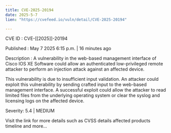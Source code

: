```yaml
---
title: CVE-2025-20194
date: 2025-5-7
lien: "https://cvefeed.io/vuln/detail/CVE-2025-20194"

---
```


CVE ID : CVE-[[2025]]-20194

Published :  May 7
2025
6:15 p.m. | 16 minutes ago

Description : A vulnerability in the web-based management interface of Cisco IOS XE Software could allow an authenticated
low-privileged
remote attacker to perform an injection attack against an affected device.

 This vulnerability is due to insufficient input validation. An attacker could exploit this vulnerability by sending crafted input to the web-based management interface. A successful exploit could allow the attacker to read limited files from the underlying operating system or clear the syslog and licensing logs on the affected device.

Severity: 5.4 | MEDIUM

Visit the link for more details
such as CVSS details
affected products
timeline
and more...

